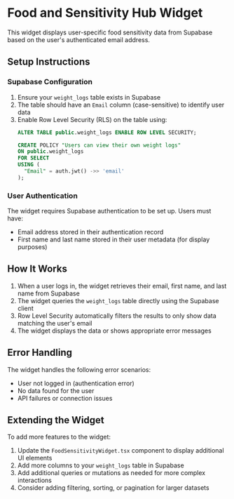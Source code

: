 # Food and Sensitivity Hub Widget

This widget displays user-specific food sensitivity data from Supabase based on the user's authenticated email address.

## Setup Instructions

### Supabase Configuration

1. Ensure your `weight_logs` table exists in Supabase
2. The table should have an `Email` column (case-sensitive) to identify user data
3. Enable Row Level Security (RLS) on the table using:
   ```sql
   ALTER TABLE public.weight_logs ENABLE ROW LEVEL SECURITY;
   
   CREATE POLICY "Users can view their own weight logs" 
   ON public.weight_logs 
   FOR SELECT 
   USING (
     "Email" = auth.jwt() ->> 'email'
   );
   ```

### User Authentication

The widget requires Supabase authentication to be set up. Users must have:
- Email address stored in their authentication record
- First name and last name stored in their user metadata (for display purposes)

## How It Works

1. When a user logs in, the widget retrieves their email, first name, and last name from Supabase
2. The widget queries the `weight_logs` table directly using the Supabase client
3. Row Level Security automatically filters the results to only show data matching the user's email
4. The widget displays the data or shows appropriate error messages

## Error Handling

The widget handles the following error scenarios:

- User not logged in (authentication error)
- No data found for the user
- API failures or connection issues

## Extending the Widget

To add more features to the widget:

1. Update the `FoodSensitivityWidget.tsx` component to display additional UI elements
2. Add more columns to your `weight_logs` table in Supabase
3. Add additional queries or mutations as needed for more complex interactions
4. Consider adding filtering, sorting, or pagination for larger datasets 